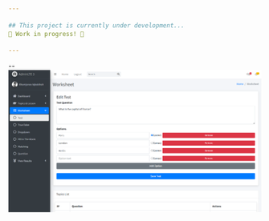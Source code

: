 ```yaml
---

## This project is currently under development...
🚧 Work in progress! 🚧

---
```


-- ![INTERFACE](./src/images/test.png)